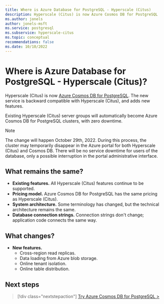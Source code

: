 ```yaml
---
title: Where is Azure Database for PostgreSQL - Hyperscale (Citus)
description: Hyperscale (Citus) is now Azure Cosmos DB for PostgreSQL
ms.author: jonels
author: jonels-msft
ms.service: postgresql
ms.subservice: hyperscale-citus
ms.topic: conceptual
recommendations: false
ms.date: 10/10/2022
---
```


# Where is Azure Database for PostgreSQL - Hyperscale (Citus)?

Hyperscale (Citus) is now [Azure Cosmos DB for
PostgreSQL](../../cosmos-db/postgresql/introduction.md). The new service is
backward compatible with Hyperscale (Citus), and adds new features.

Existing Hyperscale (Citus) server groups will automatically become Azure
Cosmos DB for PostgreSQL clusters, with zero downtime.

> [!NOTE]
>
> The change will happen October 29th, 2022. During this process, the cluster
> may temporarily disappear in the Azure portal for both Hyperscale (Citus) and
> Cosmos DB. There will be no service downtime for users of the database, only
> a possible interruption in the portal administrative interface.

## What remains the same?

* **Existing features.** All Hyperscale (Citus) features continue to be supported.
* **Pricing model.** Azure Cosmos DB for PostgreSQL has the same pricing as Hyperscale (Citus).
* **System architecture.** Some terminology has changed, but the technical architecture remains the same.
* **Database connection strings.** Connection strings don't change; application code connects the same way.

## What changes?

* **New features.**
  * Cross-region read replicas.
  * Data loading from Azure blob storage.
  * Online tenant isolation.
  * Online table distribution.

## Next steps

> [!div class="nextstepaction"]
> [Try Azure Cosmos DB for PostgreSQL >](../../cosmos-db/postgresql/quickstart-create-portal.md)

